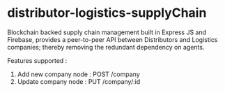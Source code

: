 # distributor-logistics-supplyChain

Blockchain backed supply chain management built in Express JS and Firebase, provides a peer-to-peer API between Distributors and Logistics companies; thereby removing the redundant dependency on agents.

Features supported :

1. Add new company node : POST /company
2. Update company node  : PUT /company/:id
